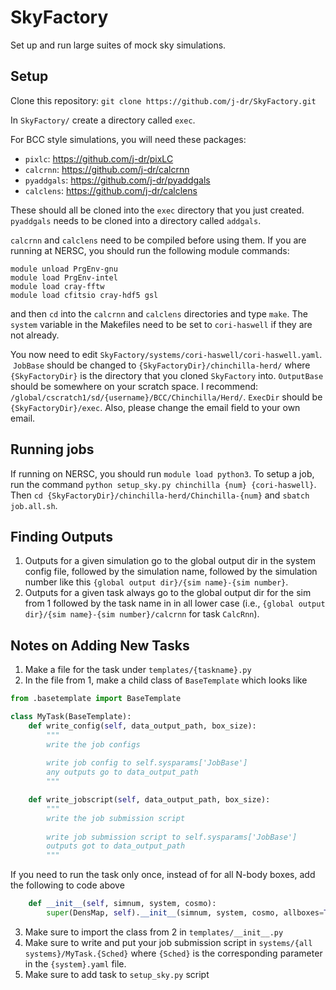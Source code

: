 # SkyFactory
Set up and run large suites of mock sky simulations.

## Setup
Clone this repository: 
`git clone https://github.com/j-dr/SkyFactory.git`

In `SkyFactory/` create a directory called `exec`. 

For BCC style simulations, you will need these packages:

* `pixlc`: https://github.com/j-dr/pixLC
* `calcrnn`: https://github.com/j-dr/calcrnn
* `pyaddgals`: https://github.com/j-dr/pyaddgals
* `calclens`: https://github.com/j-dr/calclens

These should all be cloned into the `exec` directory that you just created. `pyaddgals` needs to be cloned into a directory called `addgals`. 

`calcrnn` and `calclens` need to be compiled before using them. If you are running at NERSC, you should run the following module commands:

```
module unload PrgEnv-gnu
module load PrgEnv-intel
module load cray-fftw
module load cfitsio cray-hdf5 gsl
```

and then `cd` into the `calcrnn` and `calclens` directories and type `make`. The `system` variable in the Makefiles need to be set to `cori-haswell` if they are not already.

You now need to edit `SkyFactory/systems/cori-haswell/cori-haswell.yaml`.  `JobBase` should be changed to `{SkyFactoryDir}/chinchilla-herd/` where `{SkyFactoryDir}` is the directory that you cloned `SkyFactory` into.  `OutputBase` should be somewhere on your scratch space. I recommend: `/global/cscratch1/sd/{username}/BCC/Chinchilla/Herd/`. `ExecDir` should be `{SkyFactoryDir}/exec`. Also, please change the email field to your own email.

## Running jobs
If running on NERSC, you should run `module load python3`. To setup a job, run the command `python setup_sky.py chinchilla {num} {cori-haswell}`. Then `cd {SkyFactoryDir}/chinchilla-herd/Chinchilla-{num}` and `sbatch job.all.sh`. 

## Finding Outputs
1. Outputs for a given simulation go to the global output dir in the system config file, followed by the 
  simulation name, followed by the simulation number like this `{global output dir}/{sim name}-{sim number}`.
2. Outputs for a given task always go to the global output dir for the sim from 1 followed by the task name in 
  in all lower case (i.e., `{global output dir}/{sim name}-{sim number}/calcrnn` for task `CalcRnn`).

## Notes on Adding New Tasks
1. Make a file for the task under `templates/{taskname}.py`
2. In the file from 1, make a child class of `BaseTemplate` which looks like
  ```python
  from .basetemplate import BaseTemplate
  
  class MyTask(BaseTemplate):
      def write_config(self, data_output_path, box_size):
          """
          write the job configs
          
          write job config to self.sysparams['JobBase']
          any outputs go to data_output_path
          """

      def write_jobscript(self, data_output_path, box_size):
          """
          write the job submission script
          
          write job submission script to self.sysparams['JobBase']
          outputs got to data_output_path
          """
  ```
  If you need to run the task only once, instead of for all N-body boxes, add the following to code above
  ```python
      def __init__(self, simnum, system, cosmo):
          super(DensMap, self).__init__(simnum, system, cosmo, allboxes=True)
  ```
3. Make sure to import the class from 2 in `templates/__init__.py`
4. Make sure to write and put your job submission script in `systems/{all systems}/MyTask.{Sched}` 
  where `{Sched}` is the corresponding parameter in the `{system}.yaml` file.
4. Make sure to add task to `setup_sky.py` script
